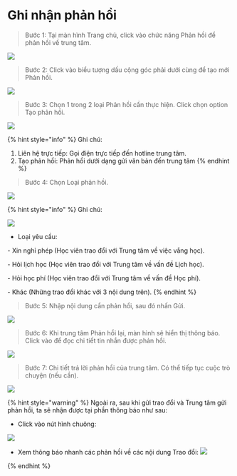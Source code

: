 # Ghi nhận phản hồi

> Bước 1: Tại màn hình Trang chủ, click vào chức năng Phản hồi để phản hồi về trung tâm.

![](<../.gitbook/assets/f00917cec630326e6b21 (1).jpg>)

> Bước 2: Click vào biểu tượng dấu cộng góc phải dưới cùng để tạo mới Phản hồi.

![](../.gitbook/assets/f0219b1fb2e646b81ff7.jpg)

> Bước 3: Chọn 1 trong 2 loại Phản hồi cần thực hiện. Click chọn option Tạo phản hồi.

![](<../.gitbook/assets/2642547c7d8589dbd094 (1).jpg>)

{% hint style="info" %}
Ghi chú:

1. Liên hệ trực tiếp: Gọi điện trực tiếp đến hotline trung tâm.
2. Tạo phản hồi: Phản hồi dưới dạng gửi văn bản đến trung tâm
{% endhint %}

> Bước 4: Chọn Loại phản hồi.

![](<../.gitbook/assets/7a270e1927e0d3be8af1 (1).jpg>)

{% hint style="info" %}
Ghi chú: 

![](<../.gitbook/assets/195c49124bebbfb5e6fa (1).jpg>)

* Loại yêu cầu: 

\- Xin nghỉ phép (Học viên trao đổi với Trung tâm về việc vắng học).

\- Hỏi lịch học (Học viên trao đổi với Trung tâm về vấn đề Lịch học).

\- Hỏi học phí (Học viên trao đổi với Trung tâm về vấn đề Học phí).

\- Khác (Những trao đổi khác với 3 nội dung trên).
{% endhint %}

> Bước 5: Nhập nội dung cần phản hồi, sau đó nhấn Gửi.

![](../.gitbook/assets/c761a5a6a95f5d01044e.jpg)

> Bước 6: Khi trung tâm Phản hồi lại, màn hình sẽ hiển thị thông báo. Click vào để đọc chi tiết tin nhắn được phản hồi.

![](<../.gitbook/assets/4f8cbc8acf733b2d6262 (1).jpg>)

> Bước 7: Chi tiết trả lời phản hồi của trung tâm. Có thể tiếp tục cuộc trò chuyện (nếu cần).

![](../.gitbook/assets/868d9133e4ca109449db.jpg)

{% hint style="warning" %}
Ngoài ra, sau khi gửi trao đổi và Trung tâm gửi phản hồi, ta sẽ nhận được tại phần thông báo như sau:

* Click vào nút hình chuông:

 ![](<../.gitbook/assets/f00917cec630326e6b21 (2).jpg>) 

* Xem thông báo nhanh các phản hồi về các nội dung Trao đổi: ![](../.gitbook/assets/5b7f1367609e94c0cd8f.jpg) 


{% endhint %}
